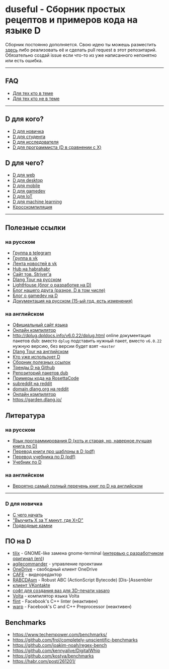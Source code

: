 # duseful - Сборник простых рецептов и примеров кода на языке D

Сборник постоянно дополняется. Свою идею ты можешь разместить
[здесь](https://github.com/deviator/duseful/issues/new) либо
реализовать её и сделать pull request в этот репозитарий. Обязательно
создай issue если что-то из уже написанного непонятно или есть
ошибка.

---

## FAQ

* [Для тех кто в теме][faq]
* [Для тех кто не в теме][noobfaq]

---

## D для кого?

* [D для новичка](#d-для-новичка)
* [D для студента][student]
* [D для исследователя][researcher]
* [D для программиста (D в сравнении с X)][comparison]

## D для чего?

* [D для web][web]
* [D для desktop][desktop]
* [D для mobile][mobile]
* [D для gamedev][gamedev]
* [D для IoT][iot]
* [D для machine learning][ml]
* [Кросскомпиляция][cross]

---

## Полезные ссылки

### на русском

* [Группа в telegram](https://t.me/dlangru)
* [Группа в vk](https://vk.com/vk_dlang)
* [Лента новостей в vk](https://vk.com/dlang.news)
* [Hub на habrahabr](https://habrahabr.ru/hub/d/)
* [Сайт тов. Striver'а](http://striver00.ru/D/)
* [Dlang Tour на русском](https://tour.dlang.org/tour/ru/welcome/welcome-to-d)
* [LightHouse (блог о разработке на D)](https://lhs-blog.info/)
* [Блог нашего друга (разное, D в том числе)](http://progcode.ru/)
* [Блог о gamedev на D](http://dlanggamedev.blogspot.ru/)
* [Документация на русском (15-ый год, есть изменения)](https://wiki.dlang.org/Reading_the_documentation_(in_Russian))

### на английском

* [Официальный сайт языка](http://dlang.org)
* [Онлайн компилятор](https://run.dlang.io/)
* http://dplug.dpldocs.info/v6.0.22/dplug.html online документация пакетов dub: вместо `dplug` подставить нужный пакет, вместо `v6.0.22` нужную версию, без версии будет взят `~master`
* [Dlang Tour на английском](https://tour.dlang.org/tour/en/welcome/welcome-to-d)
* [Кто уже использует D](https://dlang.org/orgs-using-d.html)
* [Сборник полезных ссылок](https://github.com/zhaopuming/awesome-d)
* [Тренды D на Github](https://github.com/trending/d)
* [Репозиторий пакетов dub](http://code.dlang.org)
* [Примеры кода на RosettaCode](http://rosettacode.org/wiki/Category:D)
* [subreddit на reddit](https://www.reddit.com/r/dlang/)
* [domain dlang.org на reddit](https://www.reddit.com/domain/dlang.org/)
* [Онлайн компилятор](https://d.godbolt.org/)
* <https://garden.dlang.io/>

## Литература

### на русском

* [Язык программирования D (хоть и старая, но, наверное лучшая книга по D)](https://www.ozon.ru/context/detail/id/14132948/)
* [Перевод книги про шаблоны в D (pdf)](http://striver00.ru/D/files/%D0%A8%D0%B0%D0%B1%D0%BB%D0%BE%D0%BD%D1%8B_D_ru.pdf)
* [Перевод учебника по D (pdf)](http://striver00.ru/D/files/D-tutorialspoint_ru.pdf)
* [Учебник по D](http://dlang.ru/book)

### на английском

* [Вероятно самый полный перечень книг по D на английском](https://wiki.dlang.org/Books)

---

### D для новичка

* [С чего начать][begin]
* ["Выучить X за Y минут, где X=D"][xiny]
* [Подводные камни][unobvious]

## ПО на D

* [tilix](https://gnunn1.github.io/tilix-web/) - GNOME-like замена gnome-terminal ([интервью с разработчиком](http://progcode.ru/2017/08/25/%D0%BE-tilix-%D0%B8-d-%D0%B8%D0%BD%D1%82%D0%B5%D1%80%D0%B2%D1%8C%D1%8E-%D1%81-%D0%B3%D0%B5%D1%80%D0%B0%D0%BB%D1%8C%D0%B4%D0%BE%D0%BC-%D0%BD%D0%B0%D0%BD%D0%BD%D0%BE%D0%BC/) [оригинал (en)](https://dlang.org/blog/2017/08/11/on-tilix-and-d-an-interview-with-gerald-nunn/))
* [agilecommander](https://agilecommander.com/) - управление проектами
* [OneDrive](https://github.com/skilion/onedrive) - свободный клиент OneDrive
* [CAFE](https://github.com/Ray-zu/CAFE) - видеоредактор
* [RABCDAsm](https://github.com/CyberShadow/RABCDAsm) - Robust ABC (ActionScript Bytecode) [Dis-]Assembler
* [клиент VKontakte](https://github.com/vk-cli/vk)
* [софт для создания ваз для 3D-печати vasaro](https://github.com/trikko/vasaro/)
* [Volta](https://github.com/VoltLang/Volta) - компилятор языка Volta
* [flint](https://github.com/facebookarchive/flint) - Facebook's C++ linter (неактивен)
* [warp](https://github.com/facebookarchive/warp) - Facebook's C and C++ Preprocessor (неактивен)

## Benchmarks

* https://www.techempower.com/benchmarks/
* https://github.com/frol/completely-unscientific-benchmarks
* https://github.com/joakim-noah/regex-bench
* https://github.com/kennyalive/DigitalWhip
* https://github.com/kostya/benchmarks
* https://habr.com/post/261201/

[begin]:      manuals/begin.md
[xiny]:       manuals/xiny.md
[unobvious]:  manuals/unobvious
[comparison]: manuals/comparison
[web]:        manuals/web
[desktop]:    manuals/desktop
[mobile]:     manuals/mobile
[gamedev]:    manuals/gamedev
[iot]:        manuals/iot
[ml]:         manuals/ml

[cross]:      manuals/crosscompile/

[student]:    manuals/student.md
[researcher]: manuals/researcher.md
[noobfaq]:    manuals/noobfaq.md
[faq]:        manuals/faq.md
